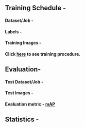 ## Training Schedule - 

#### Dataset/Job - 

#### Labels - 

#### Training Images - 

#### Click [here](YoloV3/README.md) to see training procedure. 



## Evaluation-

#### Test Dataset/Job -

#### Test Images - 

#### Evaluation metric - [mAP]()

## Statistics -

